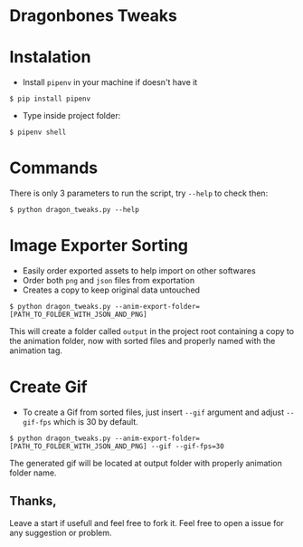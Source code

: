 # Dragonbones Tweaks

# Instalation
* Install `pipenv` in your machine if doesn't have it
```shell
$ pip install pipenv
```
* Type inside project folder:
```
$ pipenv shell
```

# Commands
There is only 3 parameters to run the script, try `--help` to check then:
```
$ python dragon_tweaks.py --help
```

# Image Exporter Sorting
- Easily order exported assets to help import on other softwares
- Order both `png` and `json` files from exportation
- Creates a copy to keep original data untouched

```
$ python dragon_tweaks.py --anim-export-folder=[PATH_TO_FOLDER_WITH_JSON_AND_PNG]
```
This will create a folder called `output` in the project root containing a copy to the animation folder, now with sorted files and properly named with the animation tag.

# Create Gif
- To create a Gif from sorted files, just insert `--gif` argument and adjust `--gif-fps` which is 30 by default.

```
$ python dragon_tweaks.py --anim-export-folder=[PATH_TO_FOLDER_WITH_JSON_AND_PNG] --gif --gif-fps=30
```

The generated gif will be located at output folder with properly animation folder name.

## Thanks,

Leave a start if usefull and feel free to fork it.
Feel free to open a issue for any suggestion or problem.
